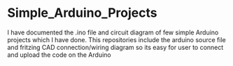 # Simple_Arduino_Projects
I have documented the .ino file and circuit diagram of few simple Arduino projects which I have done.
This repositories include the arduino source file and fritzing CAD connection/wiring diagram so its easy for user to connect and upload the code on the Arduino
